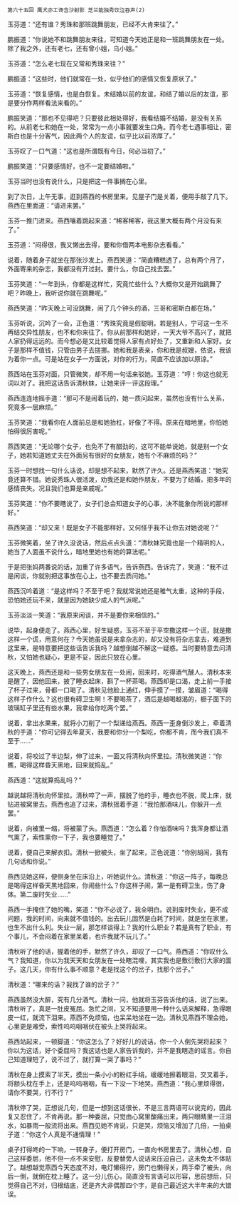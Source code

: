     第六十五回 鹰犬亦工谗含沙射影 芝兰能独秀饮泣吞声(2) 

   玉芬道：“还有谁？秀珠和那班跳舞朋友，已经不大肯来往了。”

   鹏振道：“你说她不和跳舞朋友来往，可知道今天她正是和一班跳舞朋友在一处。除了我之外，还有老七，还有曾小姐，乌小姐。”

   玉芬道：“怎么老七现在又常和秀珠来往？”

   鹏振道：“这些时，他们就常在一处，似乎他们的感情又恢复原状了。”

   玉芬道：“恢复感情，也是白恢复。未结婚以前的友谊，和结了婚以后的友谊，那是要分作两样看法来看的。”

   鹏振笑道：“那也不见得吧？只要彼此相处得好，我看结婚不结婚，是没有关系的。从前老七和她在一处，常常为一点小事就要发生口角。而今老七遇事相让，密斯白也是十分客气，因此两个人的友谊，似乎比以前浓厚了。”

   玉芬叹了一口气道：“这也是所谓既有今日，何必当初了。”

   鹏振笑道：“只要感情好，也不一定要结婚啦。”

   玉芬当时也没有说什么，只是把这一件事搁在心里。

   到了次日，上午无事，逛到燕西的书房里来。见屋子门是关着，便用手敲了几下。燕西在里面道：“请进来罢。”

   玉芬一推门进来。燕西嚷着跳起来道：“稀客稀客，我这里大概有两个月没有来了。”

   玉芬道：“闷得很，我又懒出去得，要和你借两本电影杂志看看。”

   说着，随着身子就坐在那张沙发上。燕西笑道：“简直糟糕透了，总有两个月了，外面寄来的杂志，我都没有开过封。要什么，你自己找去罢。”

   玉芬笑道：“一年到头，你都是这样忙，究竟忙些什么？大概你又是开始跳舞了吧？昨晚上，我听说你就在跳舞呢。”

   燕西笑道：“昨天晚上可没跳舞，闹了几个钟头的酒，三哥和密斯白都在场。”

   玉芬听说，沉吟了一会，正色道：“秀珠究竟是假聪明，若是别人，宁可这一生不再结交异性朋友，也不和你来往了。你从前那样和她好，一天大爷不高兴了，就把人家扔得远远的。而今想必是又比较着觉得人家有点好处了，又重新和人家好。女子是那样不值钱，只管由男子去搓挪。她和我是表亲，你和我是叔嫂，依说，我该为着你一点。可是站在女子一方面说，对你的行为，简直不应该加以原谅。”

   燕西站在玉芬对面，只管微笑，却不用一句话来驳她。玉芬道：“哼！你这也就无词以对了。我把这话告诉清秋妹，让她来评一评这段理。”

   燕西连连地摇手道：“那可不是闹着玩的，她一质问起来，虽然也没有什么关系，究竟多一层麻烦。”

   玉芬笑道：“我看你在人面前总是和她抬杠，好像了不得。原来在暗地里，你怕她怕得很厉害呢。”

   燕西笑道：“无论哪个女子，也免不了有醋劲的，这可不能单说她，就是别一个女子，她若知道她丈夫在外面另有很好的女朋友，她有个不麻烦的吗？”

   玉芬一时想找一句什么话说，却是想不起来，默然了许久。还是燕西笑道：“她究竟还算不错。她说秀珠人很活泼，劝我还是和她作朋友，不要为了结婚，把多年的感情丧失。况且我们也算是亲戚呢。”

   玉芬笑道：“你不要瞎说了，女子们总会知道女子的心事，决不能象你所说的那样好。”

   燕西笑道：“却又来！既是女子不能那样好，又何怪乎我不让你去对她说呢？”

   玉芬微笑着，坐了许久没说话，然后点点头道：“清秋妹究竟也是一个精明的人，她当了人面虽不说什么，暗地里她也有她的算法呢。”

   于是把张妈两番说的话，加重了许多语气，告诉燕西。告诉完了，笑道：“我不过是闲谈，你就别把这事放在心上，也不要去质问她。”

   燕西沉吟着道：“是这样吗？不至于吧？我就常说她还是稚气太重，这种的手段，恐怕她还玩不来，就是因为她缺少成人的气派呢。”

   玉芬淡淡一笑道：“我原来闲谈，并不是要你来相信的。”

   说毕，起身便走了。燕西心里，好生疑惑，玉芬不至于平空撒这样一个谎，就是撒这样一个谎，用意何在？今天她虽说是来拿杂志的，却又没有将杂志拿去，难道到这里来，是特意要把这些话告诉我吗？越想倒越不解这一疑惑。当时要特意去问清秋，又怕她也疑心，更是不妥，因此只放在心里。

   这天晚上，燕西还是和一些男女朋友在一处闹，回来时，吃得酒气醺人。清秋本来是醒了，因他回来，披了睡衣起床，斟了一杯茶喝。燕西却是口渴，走上前一手接了杯子过来，骨都一口喝了。清秋见他脸上通红，伸手摸了一摸，皱眉道：“喝得这样子作什么？这也很有碍卫生啊！不要喝茶了，酒后是越喝越渴的，橱子面下的玻璃缸子里还有些水果，我拿给你吃两个罢。”

   说着，拿出水果来，就将小刀削了一个梨递给燕西。燕西一歪身倒沙发上，牵着清秋的手道：“你可记得去年夏天，我要和你分一个梨吃，你都不肯，而今我们真不至于……”

   说着，将咬过了半边梨，伸了过来，一面又将清秋向怀里拉。清秋微笑道：“你瞧，喝得这样昏天黑地，回来就捣乱。”

   燕西道：“这就算捣乱吗？”

   越说越将清秋向怀里拉。清秋啐了一声，摆脱了他的手，睡衣也不脱，爬上床，就钻进被窝里去。燕西也追了过来，清秋摇着手道：“我怕那酒味儿，你躲开一点罢。”

   说着，向被里一缩，将被蒙了头。燕西道：“怎么着？你怕酒味吗？我浑身都让酒气熏了，索性熏你一下子，我也要睡觉了。”

   说着，便自己来解衣扣。清秋一掀被头，坐了起来，正色说道：“你别胡闹，我有几句话和你说。”

   燕西见她这样，便侧身坐在床沿上，听她说什么。清秋道：“你这一阵子，每晚总是喝得这样昏天黑地回来，你闹些什么？你这样子闹，第一是有碍卫生，伤了身体。第二废时失业……”

   燕西一手掩住了她的嘴，笑道：“你不必说了，我全明白。说到废时失业，更不成问题，我的时间，向来就不值钱的。出去玩儿固然是白耗了时间，就是坐在家里，也生不出什么利。失业一层，那怎样谈得上？我的什么职业？若是真有了职业，有个事儿，不会闷着在家里呆着，也许我就不玩儿了。”

   清秋听了他的话，握着他的手，默然了许久，却叹了一口气。燕西道：“你叹什么气？我知道，你以为我天天和女朋友在一处瞎混哩，其实我也是敷衍敷衍大家的面子。这几天，你有什么事不顺意？老是找这个的岔子，找那个岔子。”

   清秋道：“哪来的话？我找了谁的岔子？”

   燕西虽然没大醉，究有几分酒气。清秋一问，他就将玉芬告诉他的话，说了出来。清秋听了，真是一肚皮冤屈。急忙之间，又不知道要用一种什么话来解释，急得眼皮一红，就流下泪来。燕西不免烦恼，也呆呆地坐在一边。清秋见燕西不理会她，心里更是难受，索性呜呜咽咽伏在被头上哭将起来。

   燕西站起来，一顿脚道：“你这怎么了？好好儿的说话，你一个人倒先哭将起来？你以为这话，好个委屈吗？我这话也是人家告诉我的，并不是我瞎造的谣言。你自己知道理短了，说不过了，就打算一哭了事吗？”

   清秋在身上摸索了半天，摸出一条小小的粉红手绢，缓缓地擦着眼泪，交叉着手，将额头枕在手上，还是呜呜咽咽，有一下没一下地哭。燕西道：“我心里烦得很，请你不要哭，行不行？”

   清秋停了哭，正想说几句，但是一想到这话很长，不是三言两语可以说完的，因此复又忍住了，不肯再说。那一种委屈，只觉由心窝里酸痛出来，两只眼睛里一汪泪水，如暴雨一般流将出来。燕西见她不肯说，只是哭，烦恼又增加了几倍，一拍桌子道：“你这个人真是不通情理！”

   桌子打得咚的一下响，一转身子，便打开房门，一直向书房里去了。清秋心想，自己这样委屈，他不但一点不来安慰，反要替旁人说话来压迫自己，这未免太不体贴了。越想越觉燕西今天态度不对，电灯懒得拧，房门也懒得关，两手牵了被头，向后一倒，就倒在枕上睡了。这一分儿伤心，简直没有言语可以形容，思前想后，只觉得自己不对，归根结底，还是齐大非偶那四个字，是自己最近这大半年来的大错误。

